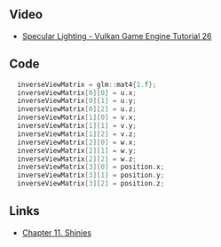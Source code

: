 ## Video
* [Specular Lighting - Vulkan Game Engine Tutorial 26](https://www.youtube.com/watch?v=8CTr0SKQ21U)

## Code
```cpp
  inverseViewMatrix = glm::mat4{1.f};
  inverseViewMatrix[0][0] = u.x;
  inverseViewMatrix[0][1] = u.y;
  inverseViewMatrix[0][2] = u.z;
  inverseViewMatrix[1][0] = v.x;
  inverseViewMatrix[1][1] = v.y;
  inverseViewMatrix[1][2] = v.z;
  inverseViewMatrix[2][0] = w.x;
  inverseViewMatrix[2][1] = w.y;
  inverseViewMatrix[2][2] = w.z;
  inverseViewMatrix[3][0] = position.x;
  inverseViewMatrix[3][1] = position.y;
  inverseViewMatrix[3][2] = position.z;
```

## Links
* [Chapter 11. Shinies](https://paroj.github.io/gltut/Illumination/Tutorial%2011.html)
